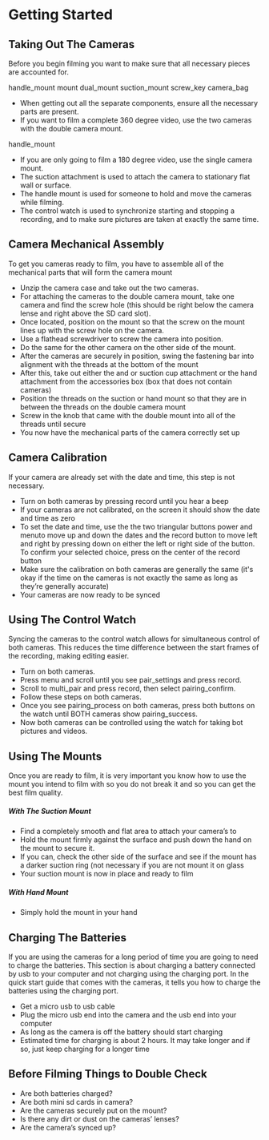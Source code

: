 <style type="text/css" src="/styles/image-gallery.css"></style>
<script type="text/javascript" src="./SCRIPT.js"></script>

# Getting Started

## Taking Out The Cameras

Before you begin filming you want to make sure that all necessary pieces are accounted for.

<div>
<span class="img">handle_mount</span>
<span class="img">mount</span>
<span class="img">dual_mount</span>
<span class="img">suction_mount</span>
<span class="img">screw_key</span>
<span class="img">camera_bag</span>
</div>

* When getting out all the separate components, ensure all the necessary parts are present.
* If you want to film a complete 360 degree video, use the two cameras with the double camera mount.

<div>
<span class="img">handle_mount</span>
</div>

* If you are only going to film a 180 degree video, use the single camera mount.
* The suction attachment is used to attach the camera to stationary flat wall or surface.
* The handle mount is used for someone to hold and move the cameras while filming.
* The control watch is used to synchronize starting and stopping a recording, and to make sure pictures are taken at exactly the same time.



## Camera Mechanical Assembly

To get you cameras ready to film, you have to assemble all of the mechanical parts that will form the camera mount

* Unzip the camera case and take out the two cameras.
* For attaching the cameras to the double camera mount, take one camera and find the screw hole (this should be right below the camera lense and right above the SD card slot).
* Once located, position on the mount so that the screw on the mount lines up with the screw hole on the camera.
* Use a flathead screwdriver to screw the camera into position.
* Do the same for the other camera on the other side of the mount.
* After the cameras are securely in position, swing the fastening bar into alignment with the threads at the bottom of the mount
* After this, take out either the and or suction cup attachment or the hand attachment from the accessories box (box that does not contain cameras)
* Position the threads on the suction or hand mount so that they are in between the threads on the double camera mount
* Screw in the knob that came with the double mount into all of the threads until secure
* You now have the mechanical parts of the camera correctly set up



## Camera Calibration

If your camera are already set with the date and time, this step is not necessary.
* Turn on both cameras by pressing <span>record</span> until you hear a beep
* If your cameras are not calibrated, on the screen it should show the date and time as zero
* To set the date and time, use the the two triangular buttons <span>power</span> and <span>menu</span>to move up and down the dates and the record button to move left and right by pressing down on either the left or right side of the button. To confirm your selected choice, press on the center of the record button
* Make sure the calibration on both cameras are generally the same (it's okay if the time on the cameras is not exactly the same as long as they’re generally accurate)
* Your cameras are now ready to be synced



## Using The Control Watch
Syncing the cameras to the control watch allows for simultaneous control of both cameras. This reduces the time difference between the start frames of the recording, making editing easier.
* Turn on both cameras.
* Press <span>menu</span> and scroll until you see <span>pair_settings</span> and press <span>record</span>.
* Scroll to <span>multi_pair</span> and press <span>record</span>, then select <span>pairing_confirm</span>.
* Follow these steps on both cameras.
* Once you see <span>pairing_process</span> on both cameras, press both buttons on the watch until BOTH cameras show <span>pairing_success</span>.
* Now both cameras can be controlled using the watch for taking bot pictures and videos.



## Using The Mounts

Once you are ready to film, it is very important you know how to use the mount you intend to film with so you do not break it and so you can get the best film quality.

##### With The Suction Mount

* Find a completely smooth and flat area to attach your camera’s to
* Hold the mount firmly against the surface and push down the hand on the mount to secure it.
* If you can, check the other side of the surface and see if the mount has a darker suction ring (not necessary if you are not mount it on glass
* Your suction mount is now in place and ready to film

##### With Hand Mount

* Simply hold the mount in your hand



## Charging The Batteries

If you are using the cameras for a long period of time you are going to need to charge the batteries. This section is about charging a battery connected by usb to your computer and not charging using the charging port. In the quick start guide that comes with the cameras, it tells you how to charge the batteries using the charging port.

* Get a micro usb to usb cable
* Plug the micro usb end into the camera and the usb end into your computer
* As long as the camera is off the battery should start charging
* Estimated time for charging is about 2 hours. It may take longer and if so, just keep charging for a longer time



## Before Filming Things to Double Check

* Are both batteries charged?
* Are both mini sd cards in camera?
* Are the cameras securely put on the mount?
* Is there any dirt or dust on the cameras’ lenses?
* Are the camera’s synced up?